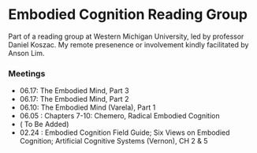 # Embodied Cognition Reading Group
Part of a reading group at Western Michigan University, led by professor Daniel Koszac. My remote presenence or involvement kindly facilitated by Anson Lim.


### Meetings
- 06.17: The Embodied Mind, Part 3
- 06.17: The Embodied Mind, Part 2
- 06.10: The Embodied Mind (Varela), Part 1
- 06.05 : Chapters 7-10: Chemero, Radical Embodied Cognition
- ( To Be Added)
- 02.24 : Embodied Cognition Field Guide; Six Views on Embodied Cognition; Artificial Cognitive Systems (Vernon), CH 2 & 5
